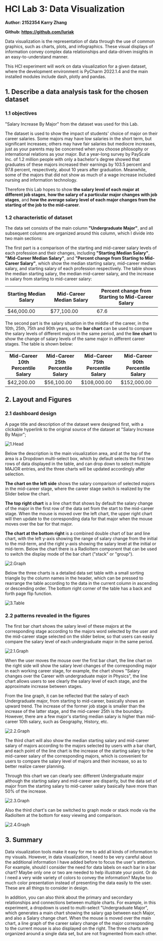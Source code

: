 # HCI Lab 3: Data Visualization

**Author: 2152354 Karry Zhang**

**Github: https://github.com/Iuriak**

Data visualization is the representation of data through the use of common graphics, such as charts, plots, and infographics. These visual displays of information convey complex data relationships and data-driven insights in an easy-to-understand manner.

This HCI experiment will work on data visualization for a given dataset, where the development environment is PyCharm 2022.1.4 and the main installed modules include dash, plotly and pandas.

## 1. Describe a data analysis task for the chosen dataset 

### 1.1 objectives

"Salary Increase By Major" from the dataset was used for this Lab.

The dataset is used to show the impact of students' choice of major on their career salaries. Some majors may have low salaries in the short term, but significant increases; others may have fair salaries but mediocre increases, just as your parents may be concerned when you choose philosophy or international relations as your major. But a year-long survey by PayScale Inc. of 1.2 million people with only a bachelor's degree showed that graduates of these majors increased their earnings by 103.5 percent and 97.8 percent, respectively, about 10 years after graduation. Meanwhile, some of the majors that did not show as much of a wage increase included nursing and information technology.

Therefore this Lab hopes to show **the salary level of each major at different job stages**, **how the salary of a particular major changes with job stages**, and **how the average salary level of each major changes from the starting of the job to the mid-career**.

### 1.2 characteristic of dataset

The data set consists of the main column **"Undergraduate Major"**, and all subsequent columns are organized around this column, which I divide into two main sections:

The first part is a comparison of the starting and mid-career salary levels of each profession and their changes, including **"Starting Median Salary"**, **"Mid-Career Median Salary"**, and **"Percent change from Starting to Mid-Career Salary"**, which show the median starting salary, mid-career median salary, and starting salary of each profession respectively. The table shows the median starting salary, the median mid-career salary, and the increase in salary from starting to mid-career salary:

| Starting Median Salary | Mid-Career Median Salary | Percent change from Starting to Mid-Career Salary |
| ---------------------- | ------------------------ | ------------------------------------------------- |
| $46,000.00             | $77,100.00               | 67.6                                              |

The second part is the salary situation in the middle of the career, in the 10th, 25th, 75th and 90th years, so the **bar chart** can be used to compare the salary levels of different majors in the same period, and the **line chart** to show the change of salary levels of the same major in different career stages. The table is shown below:

| Mid-Career 10th Percentile Salary | Mid-Career 25th Percentile Salary | Mid-Career 75th Percentile Salary | Mid-Career 90th Percentile Salary |
| --------------------------------- | --------------------------------- | --------------------------------- | --------------------------------- |
| $42,200.00                        | $56,100.00                        | $108,000.00                       | $152,000.00                       |

## 2. Layout and Figures

### 2.1 dashboard design 

A page title and description of the dataset were designed first, with a clickable hyperlink to the original source of the dataset at "Salary Increase By Major";

![1.Head](assets/1.Head.png)

Below the description is the main visualization area, and at the top of the area is a Dropdown multi-select box, which by default selects the first two rows of data displayed in the table, and can drop down to select multiple MAJOR entries, and the three charts will be updated accordingly after selection.

**The chart on the left side** shows the salary comparison of selected majors in the mid-career stage, where the career stage switch is realized by the Slider below the chart.

**The top right chart** is a line chart that shows by default the salary change of the major in the first row of the data set from the start to the mid-career stage. When the mouse is moved over the left chart, the upper right chart will then update to the corresponding data for that major when the mouse moves over the bar for that major.

**The chart at the bottom right** is a combined double chart of bar and line chart, with the left y-axis showing the range of salary change from the initial to the mid-term, and the right y-axis showing the salary level at the initial or mid-term. Below the chart there is a RadioItem component that can be used to switch the display mode of the bar chart ("stack" or "group").

![2.Graph](assets/2.Graph.png)

Below the three charts is a detailed data set table with a small sorting triangle by the column names in the header, which can be pressed to rearrange the table according to the data in the current column in ascending or descending order. The bottom right corner of the table has a back and forth page flip function.

![3.Table](assets/3.Table.png)

### 2.2 patterns revealed in the figures

The first bar chart shows the salary level of these majors at the corresponding stage according to the majors word selected by the user and the mid-career stage selected on the slider below, so that users can easily compare the salary level of each undergraduate major in the same period.

![2.1.Graph](assets/2.1.Graph.png)

When the user moves the mouse over the first bar chart, the line chart on the right side will show the salary level changes of the corresponding major in each working career stage, for example, the chart shows "Salary changes over the Career with undergraduate major in Physics", the line chart allows users to see clearly the salary level of each stage, and the approximate increase between stages.

From the line graph, it can be reflected that the salary of each Undergraduate major, from starting to mid-career, basically shows an upward trend. The increase of the former job stage is smaller than the increase of the latter stage, and the mid-career 25th is the boundary. However, there are a few major's starting median salary is higher than mid-career 10th salary, such as Geography, History, etc.

![2.2.Graph](assets/2.2.Graph.png)

The third chart will also show the median starting salary and mid-career salary of majors according to the majors selected by users with a bar chart, and each point of the line chart is the increase of the starting salary to the mid-career salary of the corresponding majors, which is convenient for users to compare the salary level of majors and their increase, so as to better realize career planning.

Through this chart we can clearly see: different Undergraduate major although the starting salary and mid-career are disparity, but the data set of major from the starting salary to mid-career salary basically have more than 50% of the increase. 

![2.3.Graph](assets/2.3.Graph.png)

Also the third chart's can be switched to graph mode or stack mode via the RadioItem at the bottom for easy viewing and comparison.

![2.4.Graph](assets/2.4.Graph.png)



## 3. Summary

Data visualization tools make it easy for me to add all kinds of information to my visuals. However, in data visualization, I need to be very careful about the additional information I have added before to focus the user's attention. For example, should I consider the need for data labels on each bar in a bar chart? Maybe only one or two are needed to help illustrate your point. Or do I need a very wide variety of colors to convey the information? Maybe too much color presentation instead of presenting the data easily to the user. These are all things to consider in design.

In addition, you can also think about the primary and secondary relationships and connections between multiple charts. For example, in this experiment, a dropdown is used to multi-select "Undergraduate Major", which generates a main chart showing the salary gap between each Major, and also a Salary change chart. When the mouse is moved over the main chart, a line graph of the career salary change of the major corresponding to the current mouse is also displayed on the right. The three charts are organized around a single data set, but are not fragmented from each other.